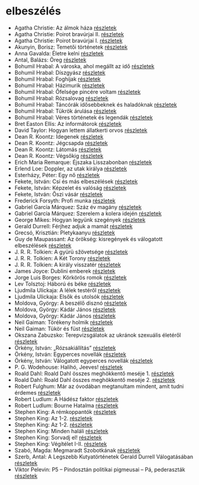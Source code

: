 # elbeszélés

- Agatha Christie: Az álmok háza [részletek](_details/Agatha%20Christie.md#id_241)
- Agatha Christie: Poirot bravúrjai II. [részletek](_details/Agatha%20Christie.md#id_256)
- Agatha Christie: Poirot bravúrjai I. [részletek](_details/Agatha%20Christie.md#id_257)
- Akunyin, Borisz: Temetői történetek [részletek](_details/Akunyin%2C%20Borisz.md#id_714)
- Anna Gavalda: Életre kelni [részletek](_details/Anna%20Gavalda.md#id_1303)
- Antal, Balázs: Öreg [részletek](_details/Antal%2C%20Bal%C3%A1zs.md#id_1203)
- Bohumil Hrabal: A városka, ahol megállt az idő [részletek](_details/Bohumil%20Hrabal.md#id_439)
- Bohumil Hrabal: Díszgyász [részletek](_details/Bohumil%20Hrabal.md#id_440)
- Bohumil Hrabal: Foghíjak [részletek](_details/Bohumil%20Hrabal.md#id_442)
- Bohumil Hrabal: Házimurik [részletek](_details/Bohumil%20Hrabal.md#id_445)
- Bohumil Hrabal: Őfelsége pincére voltam [részletek](_details/Bohumil%20Hrabal.md#id_446)
- Bohumil Hrabal: Rózsalovag [részletek](_details/Bohumil%20Hrabal.md#id_447)
- Bohumil Hrabal: Táncórák idősebbeknek és haladóknak [részletek](_details/Bohumil%20Hrabal.md#id_450)
- Bohumil Hrabal: Tükrök árulása [részletek](_details/Bohumil%20Hrabal.md#id_451)
- Bohumil Hrabal: Véres történetek és legendák [részletek](_details/Bohumil%20Hrabal.md#id_452)
- Bret Easton Ellis: Az informátorok [részletek](_details/Bret%20Easton%20Ellis.md#id_1447)
- David Taylor: Hogyan lettem állatkerti orvos [részletek](_details/David%20Taylor.md#id_473)
- Dean R. Koontz: Idegenek [részletek](_details/Dean%20R.%20Koontz.md#id_1086)
- Dean R. Koontz: Jégcsapda [részletek](_details/Dean%20R.%20Koontz.md#id_1083)
- Dean R. Koontz: Látomás [részletek](_details/Dean%20R.%20Koontz.md#id_1081)
- Dean R. Koontz: Végsőkig [részletek](_details/Dean%20R.%20Koontz.md#id_1071)
- Erich Maria Remarque: Éjszaka Lisszabonban [részletek](_details/Erich%20Maria%20Remarque.md#id_357)
- Erlend Loe: Doppler, az utak királya [részletek](_details/Erlend%20Loe.md#id_531)
- Esterházy, Péter: Egy nő [részletek](_details/Esterh%C3%A1zy%2C%20P%C3%A9ter.md#id_1019)
- Fekete, István: Csí és más elbeszélések [részletek](_details/Fekete%2C%20Istv%C3%A1n.md#id_726)
- Fekete, István: Képzelet és valóság [részletek](_details/Fekete%2C%20Istv%C3%A1n.md#id_733)
- Fekete, István: Őszi vásár [részletek](_details/Fekete%2C%20Istv%C3%A1n.md#id_736)
- Frederick Forsyth: Profi munka [részletek](_details/Frederick%20Forsyth.md#id_775)
- Gabriel García Márquez: Száz év magány [részletek](_details/Gabriel%20Garc%C3%ADa%20M%C3%A1rquez.md#id_223)
- Gabriel García Márquez: Szerelem a kolera idején [részletek](_details/Gabriel%20Garc%C3%ADa%20M%C3%A1rquez.md#id_342)
- George Mikes: Hogyan legyünk szegények [részletek](_details/George%20Mikes.md#id_985)
- Gerald Durrell: Férjhez adjuk a mamát [részletek](_details/Gerald%20Durrell.md#id_872)
- Grecsó, Krisztián: Pletykaanyu [részletek](_details/Grecs%C3%B3%2C%20Kriszti%C3%A1n.md#id_1229)
- Guy de Maupassant: Az örökség: kisregények és válogatott elbeszélések [részletek](_details/Guy%20de%20Maupassant.md#id_710)
- J. R. R. Tolkien: A gyürü sžövetsége [részletek](_details/J.%20R.%20R.%20Tolkien.md#id_9)
- J. R. R. Tolkien: A Két Torony [részletek](_details/J.%20R.%20R.%20Tolkien.md#id_10)
- J. R. R. Tolkien: A király visszatér [részletek](_details/J.%20R.%20R.%20Tolkien.md#id_11)
- James Joyce: Dublini emberek [részletek](_details/James%20Joyce.md#id_455)
- Jorge Luis Borges: Körkörös romok [részletek](_details/Jorge%20Luis%20Borges.md#id_1207)
- Lev Tolsztoj: Háború és béke [részletek](_details/Lev%20Tolsztoj.md#id_563)
- Ljudmila Ulickaja: A lélek testéről [részletek](_details/Ljudmila%20Ulickaja.md#id_1292)
- Ljudmila Ulickaja: Elsők és utolsók [részletek](_details/Ljudmila%20Ulickaja.md#id_1287)
- Moldova, György: A beszélő disznó [részletek](_details/Moldova%2C%20Gy%C3%B6rgy.md#id_1382)
- Moldova, György: Kádár János [részletek](_details/Moldova%2C%20Gy%C3%B6rgy.md#id_1407)
- Moldova, György: Kádár János [részletek](_details/Moldova%2C%20Gy%C3%B6rgy.md#id_370)
- Neil Gaiman: Törékeny holmik [részletek](_details/Neil%20Gaiman.md#id_1436)
- Neil Gaiman: Tükör és füst [részletek](_details/Neil%20Gaiman.md#id_1434)
- Okszana Zabuzsko: Terepvizsgálatok az ukránok szexuális életéről [részletek](_details/Okszana%20Zabuzsko.md#id_468)
- Örkény, István: „Rózsakiállítás” [részletek](_details/%C3%96rk%C3%A9ny%2C%20Istv%C3%A1n.md#id_515)
- Örkény, István: Egyperces novellák [részletek](_details/%C3%96rk%C3%A9ny%2C%20Istv%C3%A1n.md#id_514)
- Örkény, István: Válogatott egyperces novellák [részletek](_details/%C3%96rk%C3%A9ny%2C%20Istv%C3%A1n.md#id_516)
- P. G. Wodehouse: Halihó, Jeeves! [részletek](_details/P.%20G.%20Wodehouse.md#id_945)
- Roald Dahl: Roald Dahl összes meghökkentő meséje 1. [részletek](_details/Roald%20Dahl.md#id_1595)
- Roald Dahl: Roald Dahl összes meghökkentő meséje 2. [részletek](_details/Roald%20Dahl.md#id_1596)
- Robert Fulghum: Már az óvodában megtanultam mindent, amit tudni érdemes [részletek](_details/Robert%20Fulghum.md#id_1302)
- Robert Ludlum: A Hádész faktor [részletek](_details/Robert%20Ludlum.md#id_33)
- Robert Ludlum: Bourne Hatalma [részletek](_details/Robert%20Ludlum.md#id_40)
- Stephen King: A rémkoppantók [részletek](_details/Stephen%20King.md#id_535)
- Stephen King: Az 1-2. [részletek](_details/Stephen%20King.md#id_118)
- Stephen King: Az 1-2. [részletek](_details/Stephen%20King.md#id_119)
- Stephen King: Minden haláli [részletek](_details/Stephen%20King.md#id_573)
- Stephen King: Sorvadj el! [részletek](_details/Stephen%20King.md#id_469)
- Stephen King: Végítélet I-II. [részletek](_details/Stephen%20King.md#id_553)
- Szabó, Magda: Megmaradt Szobotkának [részletek](_details/Szab%C3%B3%2C%20Magda.md#id_476)
- Szerb, Antal: A Legszebb Kutyatörténetek Gerald Durrell Válogatásában [részletek](_details/Szerb%2C%20Antal.md#id_272)
- Viktor Pelevin: P5 – Pindosztán politikai pigmeusai – Pá, pederaszták [részletek](_details/Viktor%20Pelevin.md#id_832)
